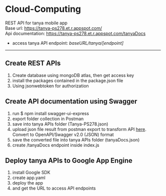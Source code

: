 # Cloud-Computing
REST API for tanya mobile app <br/>
Base url: https://tanya-ps278.et.r.appspot.com/ <br/>
Api documentation: https://tanya-ps278.et.r.appspot.com/tanyaDocs <br/>

* access tanya API endpoint: *baseURL/tanya/[endpoint]*

-----------------------------------------------------------------------

## Create REST APIs
1. Create database using mongoDB atlas, then get access key
2. install the packages contained in the package.json file
3. Using jsonwebtoken for authorization

## Create API documentation using Swagger
1. run $ npm install swagger-ui-express
2. export folder collection in Postman
3. save into tanya APIs folder (Tanya-PS278.json)
4. upload json file result from postman export to transform API [here](https://www.apimatic.io/dashboard?modal=transform). Convert to OpenAPI/Swagger v2.0 (JSON) format
5. save the converted file into tanya APIs folder (tanyaDocs.json)
6. create /tanyaDocs endpoint inside index.js

## Deploy tanya APIs to Google App Engine
1. install Google SDK
2. create app.yaml 
3. deploy the app
5. and get the URL to access API endpoints

